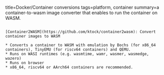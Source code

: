 title=Docker/Container conversions
tags=platform, container
summary=a container-to-wasm image converter that enables to run the container on WASM.
~~~~~~

[Container2WASM](https://github.com/ktock/container2wasm): Convert container images to WASM

* Converts a container to WASM with emulation by Bochs (for x86_64 containers), TinyEMU (for riscv64 containers) and QEMU.
* Runs on WASI runtimes (e.g. wasmtime, wamr, wasmer, wasmedge, wazero)
* Runs on browser
* x86_64, riscv64 or AArch64 containers are recommended.
